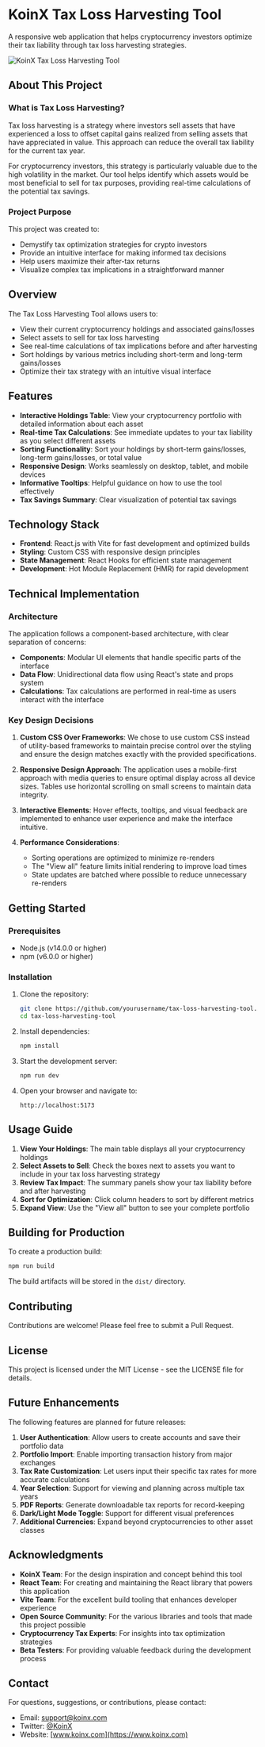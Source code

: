 # KoinX Tax Loss Harvesting Tool

A responsive web application that helps cryptocurrency investors optimize their tax liability through tax loss harvesting strategies.

![KoinX Tax Loss Harvesting Tool](screenshot.png)

## About This Project



### What is Tax Loss Harvesting?

Tax loss harvesting is a strategy where investors sell assets that have experienced a loss to offset capital gains realized from selling assets that have appreciated in value. This approach can reduce the overall tax liability for the current tax year.

For cryptocurrency investors, this strategy is particularly valuable due to the high volatility in the market. Our tool helps identify which assets would be most beneficial to sell for tax purposes, providing real-time calculations of the potential tax savings.

### Project Purpose

This project was created to:
- Demystify tax optimization strategies for crypto investors
- Provide an intuitive interface for making informed tax decisions
- Help users maximize their after-tax returns
- Visualize complex tax implications in a straightforward manner

## Overview

The Tax Loss Harvesting Tool allows users to:

- View their current cryptocurrency holdings and associated gains/losses
- Select assets to sell for tax loss harvesting
- See real-time calculations of tax implications before and after harvesting
- Sort holdings by various metrics including short-term and long-term gains/losses
- Optimize their tax strategy with an intuitive visual interface

## Features

- **Interactive Holdings Table**: View your cryptocurrency portfolio with detailed information about each asset
- **Real-time Tax Calculations**: See immediate updates to your tax liability as you select different assets
- **Sorting Functionality**: Sort your holdings by short-term gains/losses, long-term gains/losses, or total value
- **Responsive Design**: Works seamlessly on desktop, tablet, and mobile devices
- **Informative Tooltips**: Helpful guidance on how to use the tool effectively
- **Tax Savings Summary**: Clear visualization of potential tax savings

## Technology Stack

- **Frontend**: React.js with Vite for fast development and optimized builds
- **Styling**: Custom CSS with responsive design principles
- **State Management**: React Hooks for efficient state management
- **Development**: Hot Module Replacement (HMR) for rapid development

## Technical Implementation

### Architecture

The application follows a component-based architecture, with clear separation of concerns:

- **Components**: Modular UI elements that handle specific parts of the interface
- **Data Flow**: Unidirectional data flow using React's state and props system
- **Calculations**: Tax calculations are performed in real-time as users interact with the interface

### Key Design Decisions

1. **Custom CSS Over Frameworks**: We chose to use custom CSS instead of utility-based frameworks to maintain precise control over the styling and ensure the design matches exactly with the provided specifications.

2. **Responsive Design Approach**: The application uses a mobile-first approach with media queries to ensure optimal display across all device sizes. Tables use horizontal scrolling on small screens to maintain data integrity.

3. **Interactive Elements**: Hover effects, tooltips, and visual feedback are implemented to enhance user experience and make the interface intuitive.

4. **Performance Considerations**:
   - Sorting operations are optimized to minimize re-renders
   - The "View all" feature limits initial rendering to improve load times
   - State updates are batched where possible to reduce unnecessary re-renders

## Getting Started

### Prerequisites

- Node.js (v14.0.0 or higher)
- npm (v6.0.0 or higher)

### Installation

1. Clone the repository:
   ```bash
   git clone https://github.com/yourusername/tax-loss-harvesting-tool.git
   cd tax-loss-harvesting-tool
   ```

2. Install dependencies:
   ```bash
   npm install
   ```

3. Start the development server:
   ```bash
   npm run dev
   ```

4. Open your browser and navigate to:
   ```
   http://localhost:5173
   ```

## Usage Guide

1. **View Your Holdings**: The main table displays all your cryptocurrency holdings
2. **Select Assets to Sell**: Check the boxes next to assets you want to include in your tax loss harvesting strategy
3. **Review Tax Impact**: The summary panels show your tax liability before and after harvesting
4. **Sort for Optimization**: Click column headers to sort by different metrics
5. **Expand View**: Use the "View all" button to see your complete portfolio

## Building for Production

To create a production build:

```bash
npm run build
```

The build artifacts will be stored in the `dist/` directory.

## Contributing

Contributions are welcome! Please feel free to submit a Pull Request.

## License

This project is licensed under the MIT License - see the LICENSE file for details.

## Future Enhancements

The following features are planned for future releases:

1. **User Authentication**: Allow users to create accounts and save their portfolio data
2. **Portfolio Import**: Enable importing transaction history from major exchanges
3. **Tax Rate Customization**: Let users input their specific tax rates for more accurate calculations
4. **Year Selection**: Support for viewing and planning across multiple tax years
5. **PDF Reports**: Generate downloadable tax reports for record-keeping
6. **Dark/Light Mode Toggle**: Support for different visual preferences
7. **Additional Currencies**: Expand beyond cryptocurrencies to other asset classes

## Acknowledgments

- **KoinX Team**: For the design inspiration and concept behind this tool
- **React Team**: For creating and maintaining the React library that powers this application
- **Vite Team**: For the excellent build tooling that enhances developer experience
- **Open Source Community**: For the various libraries and tools that made this project possible
- **Cryptocurrency Tax Experts**: For insights into tax optimization strategies
- **Beta Testers**: For providing valuable feedback during the development process

## Contact

For questions, suggestions, or contributions, please contact:
- Email: support@koinx.com
- Twitter: [@KoinX](https://twitter.com/koinx)
- Website: [www.koinx.com](https://www.koinx.com)
